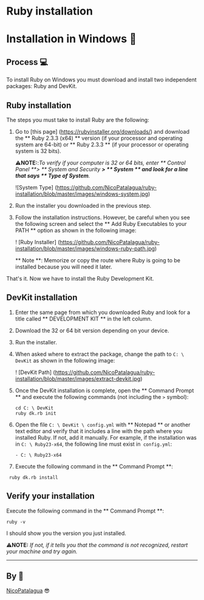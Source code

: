 ﻿# Ruby installation
# Installation in Windows 📜
## Process 💻﻿

To install Ruby on Windows you must download and install two independent packages: Ruby and DevKit.

## Ruby installation

The steps you must take to install Ruby are the following:

1. Go to [this page] (https://rubyinstaller.org/downloads/) and download the ** Ruby 2.3.3 (x64) ** version (if your processor and operating system are 64-bit) or ** Ruby 2.3.3 ** (if your processor or operating system is 32 bits).

   ⚠**NOTE:**:_To verify if your computer is 32 or 64 bits, enter ** Control Panel **> ** System and Security **> ** System ** and look for a line that says ** Type of System**._
   

   ![System Type] (https://github.com/NicoPatalagua/ruby-installation/blob/master/images/windows-system.jpg)
   

2. Run the installer you downloaded in the previous step.

3. Follow the installation instructions. However, be careful when you see the following screen and select the ** Add Ruby Executables to your PATH ** option as shown in the following image:

   ! [Ruby Installer] (https://github.com/NicoPatalagua/ruby-installation/blob/master/images/windows-ruby-path.jpg)

   ** Note **: Memorize or copy the route where Ruby is going to be installed because you will need it later.

That's it. Now we have to install the Ruby Development Kit.

## DevKit installation

1. Enter the same page from which you downloaded Ruby and look for a title called ** DEVELOPMENT KIT ** in the left column.

2. Download the 32 or 64 bit version depending on your device.

3. Run the installer.

4. When asked where to extract the package, change the path to `C: \ DevKit` as shown in the following image:

   ! [DevKit Path] (https://github.com/NicoPatalagua/ruby-installation/blob/master/images/extract-devkit.jpg)

5. Once the DevKit installation is complete, open the ** Command Prompt ** and execute the following commands (not including the `>` symbol):

   ```
   cd C: \ DevKit
   ruby dk.rb init
   ```

6. Open the file `C: \ DevKit \ config.yml` with ** Notepad ** or another text editor and verify that it includes a line with the path where you installed Ruby. If not, add it manually. For example, if the installation was in `C: \ Ruby23-x64`, the following line must exist in` config.yml`:

   ```
   - C: \ Ruby23-x64
   ```

7. Execute the following command in the ** Command Prompt **:

 ```
  ruby dk.rb install
 ```

## Verify your installation

Execute the following command in the ** Command Prompt **:

``
ruby -v
``

I should show you the version you just installed.

⚠**NOTE:** _If not, if it tells you that the command is not recognized, restart your machine and try again._

---
## By 📌
[NicoPatalagua](https://www.instagram.com/nicopatalagua/) 😎
